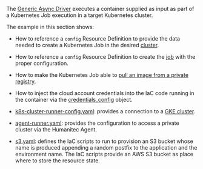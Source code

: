 The [Generic Async Driver](https://developer.humanitec.com/integration-and-extensions/drivers/generic-drivers/generic-async/) executes a container supplied as input as part of a Kubernetes Job execution in a target Kubernetes cluster.

The example in this section shows:

* How to reference a `config` Resource Definition to provide the data needed to create a Kubernetes Job in the desired [cluster](https://developer.humanitec.com/integration-and-extensions/drivers/generic-drivers/generic-async/#cluster-object).
* How to reference a `config` Resource Definition to create the [job](https://developer.humanitec.com/integration-and-extensions/drivers/generic-drivers/generic-async/#job-object) with the proper configuration.
* How to make the Kubernetes Job able to [pull an image from a private registry](https://kubernetes.io/docs/tasks/configure-pod-container/pull-image-private-registry).
* How to inject the cloud account credentials into the IaC code running in the container via the [credentials_config](https://developer.humanitec.com/integration-and-extensions/drivers/generic-drivers/generic-async/#credentials_config-object) object.

* [k8s-cluster-runner-config.yaml](k8s-cluster-runner-config.yaml): provides a connection to a [GKE cluster](https://developer.humanitec.com/integration-and-extensions/drivers/k8-drivers/gke-cluster/).
* [agent-runner.yaml](agent-runner.yaml): provides the configuration to access a private cluster via the Humanitec Agent.
* [s3.yaml](s3.yaml): defines the IaC scripts to run to provision an S3 bucket whose name is produced appending a random postfix to the application and the environment name. The IaC scripts provide an AWS S3 bucket as place where to store the resource state.
